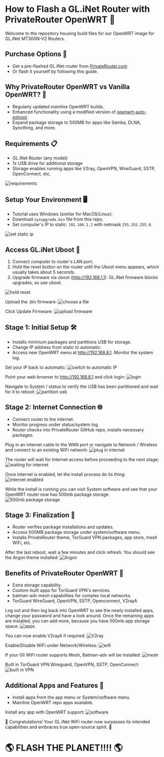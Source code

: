 # How to Flash a GL.iNet Router with PrivateRouter OpenWRT 📡

Welcome to the repository housing build files for our OpenWRT image for GL.iNet MT300N-V2 Routers.

## Purchase Options 🛒
- Get a pre-flashed GL.iNet router from [PrivateRouter.com](https://privaterouter.com)
- Or flash it yourself by following this guide.

## Why PrivateRouter OpenWRT vs Vanilla OpenWRT? 🤔
- Regularly updated mainline OpenWRT builds.
- Enhanced functionality using a modified version of [openwrt-auto-extroot](https://github.com/attila-lendvai/openwrt-auto-extroot).
- Expand package storage to 500MB for apps like Samba, DLNA, Syncthing, and more.

## Requirements 📋
- GL.iNet Router (any model)
- 1x USB drive for additional storage
- Storage enables running apps like V2ray, OpenVPN, WireGuard, SSTP, OpenConnect, etc.
  
![requirements](https://github.com/PrivateRouter-LLC/SelfHostedApps/blob/main/images/requirements.png?raw=true)

## Setup Your Environment 🖥️
- Tutorial uses Windows (similar for MacOS/Linux).
- Download `sysupgrade.bin` file from this repo.
- Set computer's IP to static: `192.168.1.2` with netmask `255.255.255.0`.

![set static ip](https://github.com/PrivateRouter-LLC/SelfHostedApps/blob/main/images/set_static_ip.png?raw=true)

## Access GL.iNet Uboot 🔄
1. Connect computer to router's LAN port.
2. Hold the reset button on the router until the Uboot menu appears, which usually takes about 5 seconds.
3. Upgrade firmware via uboot (http://192.168.1.1). GL.iNet firmware blocks upgrades, so use uboot.

![hold reset](https://github.com/PrivateRouter-LLC/SelfHostedApps/blob/main/images/press_and_hold_reset.png?raw=true)

Upload the .bin firmware:
![choose a file](https://github.com/PrivateRouter-LLC/SelfHostedApps/blob/main/images/screely-1705000832586.png?raw=true)

Click Update Firmware:
![upload firmware](https://github.com/PrivateRouter-LLC/SelfHostedApps/blob/main/images/screely-1705000855542.png?raw=true)

## Stage 1: Initial Setup 🛠️
- Installs minimum packages and partitions USB for storage.
- Change IP address from static to automatic.
- Access new OpenWRT menu at http://192.168.8.1. Monitor the system log.

Set your IP back to automatic:
![switch to automatic IP](https://github.com/PrivateRouter-LLC/SelfHostedApps/blob/main/images/switch_to_automatic.png?raw=true)

Point your web browser to http://192.168.8.1 and click login:
![login](https://github.com/PrivateRouter-LLC/SelfHostedApps/blob/main/images/screely-1705000892982.png?raw=true)

Navigate to System / status to verify the USB has been partitioned and wait for it to reboot:
![partition usb](https://github.com/PrivateRouter-LLC/SelfHostedApps/blob/main/images/screely-1705000932607.png?raw=true)

## Stage 2: Internet Connection 🌐
- Connect router to the internet.
- Monitor progress under status/system log.
- Router checks into PrivateRouter GitHub repo, installs necessary packages.

Plug in an internet cable to the WAN port or navigate to Network / Wireless and connect to an existing WiFi network:
![plug in internet](https://github.com/PrivateRouter-LLC/SelfHostedApps/blob/main/images/plug_in_internet.png?raw=true)

The router will wait for Internet access before proceeding to the next stage:
![waiting for internet](https://github.com/PrivateRouter-LLC/SelfHostedApps/blob/main/images/screely-1705000978115.png?raw=true)

Once internet is enabled, let the install process do its thing:
![internet enabled](https://github.com/PrivateRouter-LLC/SelfHostedApps/blob/main/images/screely-1705001016356.png?raw=true)

While the install is running you can visit System software and see that your OpenWRT router now has 500mb package storage:
![500mb package storage](https://github.com/PrivateRouter-LLC/SelfHostedApps/blob/main/images/screely-1705001097340.png?raw=true)

## Stage 3: Finalization 🎉
- Router verifies package installations and updates.
- Access 500MB package storage under system/software menu.
- Installs PrivateRouter theme, TorGuard VPN packages, app store, mesh WiFi, etc.

After the last reboot, wait a few minutes and click refresh. You should see the Argon theme installed:
![Argon](https://github.com/PrivateRouter-LLC/SelfHostedApps/blob/main/images/screely-1705001190710.png?raw=true)

## Benefits of PrivateRouter OpenWRT 🌟
- Extra storage capability.
- Custom-built apps for TorGuard VPN's services.
- batman-adv mesh capabilities for complex local networks.
- TorGuard WireGuard, OpenVPN, SSTP, Openconnect, V2rayA

Log out and then log back into OpenWRT to see the newly installed apps, change your password and have a look around. Once the remaining apps are installed, you can add more, because you have 500mb app storage space:
![apps](https://github.com/PrivateRouter-LLC/SelfHostedApps/blob/main/images/screely-1705001293512.png?raw=true)

You can now enable V2rayA if required:
![V2ray](https://github.com/PrivateRouter-LLC/SelfHostedApps/blob/main/images/screely-1705001318068.png?raw=true)

Enable/Disable WiFi under Network/Wireless:
![wifi](https://github.com/PrivateRouter-LLC/SelfHostedApps/blob/main/images/screely-1705001337000.png?raw=true)

If your Gli WiFi router supports Mesh, Batman-adv will be installed:
![mesh](https://github.com/PrivateRouter-LLC/SelfHostedApps/blob/main/images/screely-1705001375186.png?raw=true)

Built in TorGuard VPN Wireguard, OpenVPN, SSTP, OpenConnect:
![built in VPN](https://github.com/PrivateRouter-LLC/SelfHostedApps/blob/main/images/screely-1705001250334.png?raw=true)

## Additional Apps and Features 🔧
- Install apps from the app menu or System/software menu.
- Mainline OpenWRT repo apps available.

Install any app with OpenWRT support:
![software](https://github.com/PrivateRouter-LLC/SelfHostedApps/blob/main/images/screely-1705001398395.png?raw=true)

🎊 Congratulations! Your GL.iNet WiFi router now surpasses its intended capabilities and embraces true open-source spirit. 🚀

# :earth_americas: FLASH THE PLANET!!!! :earth_americas:
